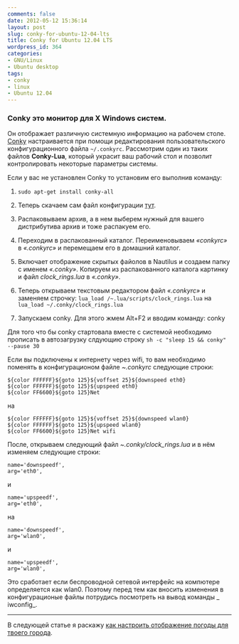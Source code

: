 ```yaml
---
comments: false
date: 2012-05-12 15:36:14
layout: post
slug: conky-for-ubuntu-12-04-lts
title: Conky for Ubuntu 12.04 LTS
wordpress_id: 364
categories:
- GNU/Linux
- Ubuntu desktop
tags:
- conky
- linux
- Ubuntu 12.04
---
```



### Conky это монитор для X Windows систем.

Он отображает различную системную информацию на рабочем столе. [Conky](../podrobnaya-nastrojka-conky) настраивается при помощи редактирования пользовательского конфигурационного файла `~/.conkyrc`. Рассмотрим один из таких файлов **Conky-Lua**, который украсит ваш рабочий стол и позволит контролировать некоторые параметры системы.

Если у вас не установлен Conky то установим его выполнив команду:



	
  1. `sudo apt-get install conky-all`

	
  2. Теперь скачаем сам файл конфигурации [тут](http://gnome-look.org/content/download.php?content=139024&id=1&tan=46022226).

	
  3. Распаковываем архив, а в нем выберем нужный для вашего дистрибутива архив и тоже распакуем его.

	
  4. Переходим в распакованный каталог. Переименовываем _«conkyrc»_ в _«.conkyrc»_ и перемещаем его в домашний каталог.

	
  5. Включает отображение скрытых файолов в Nautilus и создаем папку с именем _«.conky»_. Копируем из распакованного каталога картинку и файл _clock_rings.lua_ в _«.conky»_.

	
  6. Теперь открываем текстовым редактором файл _«.conkyrc»_ и заменяем строчку:
`lua_load /~.lua/scripts/clock_rings.lua`
на
`lua_load ~/.conky/clock_rings.lua`

	
  7. Запускаем conky. Для этого жмем Alt+F2 и вводим команду: conky

<!-- more -->
Для того что бы conky стартовала вместе с системой необходимо прописать в автозагрузку слдующию строку `sh -c "sleep 15 && conky" --pause 30`

Если вы подключены к интернету через wifi, то вам необходимо поменять в конфигурационом файле _~.conkyrc_ следующие строки:

```
${color FFFFFF}${goto 125}${voffset 25}${downspeed eth0}
${color FFFFFF}${goto 125}${upspeed eth0}
${color FF6600}${goto 125}Net

```
на
```
${color FFFFFF}${goto 125}${voffset 25}${downspeed wlan0}
${color FFFFFF}${goto 125}${upspeed wlan0}
${color FF6600}${goto 125}Net wifi

```



После, открываем следующий файл _~.conky/clock_rings.lua_ и в нём изменяем следующие строки: 

```
name='downspeedf',
arg='eth0',
```
и
```
name='upspeedf',
arg='eth0',
```
на
```
name='downspeedf',
arg='wlan0',
```
и
```
name='upspeedf',
arg='wlan0',
```


Это сработает если беспроводной сетевой интерфейс на компютере определяется как wlan0. Поэтому перед тем как вносить изменения в конфигурационые файлы потрудись посмотреть на вывод команды _ iwconfig_.


* * *


В следующей статье я раскажу [как настроить отображение погоды для твоего города](../nastrojka-otobrazhenyya-pohodyi-gismeteo-v-conky).
